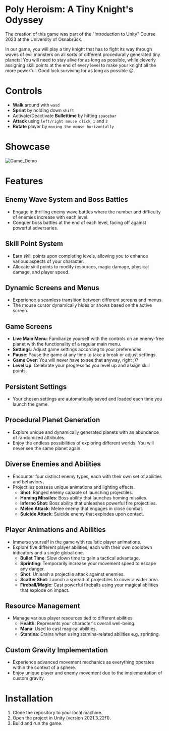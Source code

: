 # Poly Heroism: A Tiny Knight's Odyssey

The creation of this game was part of the "Introduction to Unity" Course 2023 at the University of Osnabrück.

In our game, you will play a tiny knight that has to fight its way through waves of evil monsters on all sorts of different procedurally generated tiny planets! You will need to stay alive for as long as possible, while cleverly assigning skill points at the end of every level to make your knight all the more powerful. Good luck surviving for as long as possible 😉. 

# Controls 

- **Walk** around with ```wasd```
- **Sprint** by holding down ```shift```
- Activate/Deactivate **Bullettime** by hitting ```spacebar```
- **Attack** using ```left/right mouse click```, ```1``` and ```2```
- **Rotate** player by ```moving the mouse horizontally```

# Showcase

![Game_Demo](https://github.com/GerritBartels/Unity-Project/assets/64156238/3ae168f1-752d-426d-88ad-697554eb156c)

# Features

## Enemy Wave System and Boss Battles

- Engage in thrilling enemy wave battles where the number and difficulty of enemies increase with each level.
- Conquer boss battles at the end of each level, facing off against powerful adversaries.

## Skill Point System

- Earn skill points upon completing levels, allowing you to enhance various aspects of your character.
- Allocate skill points to modify resources, magic damage, physical damage, and player speed.

## Dynamic Screens and Menus

- Experience a seamless transition between different screens and menus.
- The mouse cursor dynamically hides or shows based on the active screen.

## Game Screens

- **Live Main Menu**: Familiarize yourself with the controls on an enemy-free planet with the functionality of a regular main menu.
- **Settings**: Adjust game settings according to your preferences.
- **Pause**: Pause the game at any time to take a break or adjust settings.
- **Game Over**: You will never have to see that anyway, right ;)?
- **Level Up**: Celebrate your progress as you level up and assign skill points.

## Persistent Settings

- Your chosen settings are automatically saved and loaded each time you launch the game.

## Procedural Planet Generation

- Explore unique and dynamically generated planets with an abundance of randomized attributes.
- Enjoy the endless possibilities of exploring different worlds. You will never see the same planet again.

## Diverse Enemies and Abilities

- Encounter four distinct enemy types, each with their own set of abilities and behaviors.
- Projectiles possess unique animations and lighting effects.
  - **Shot**: Ranged enemy capable of launching projectiles.
  - **Homing Missiles**: Boss ability that launches homing missiles.
  - **Inferno Shot**: Boss ability that unleashes powerful fire projectiles.
  - **Melee Attack**: Melee enemy that engages in close combat.
  - **Suicide Attack**: Suicide enemy that explodes upon contact.

## Player Animations and Abilities

- Immerse yourself in the game with realistic player animations.
- Explore five different player abilities, each with their own cooldown indicators and a single global one.
  - **Bullet Time**: Slow down time to gain a tactical advantage.
  - **Sprinting**: Temporarily increase your movement speed to escape any danger.
  - **Shot**: Unleash a projectile attack against enemies.
  - **Scatter Shot**: Launch a spread of projectiles to cover a wider area.
  - **Fireball/Magic**: Cast powerful fireballs using your magical abilities that explode on impact.

## Resource Management

- Manage various player resources tied to different abilities:
  - **Health**: Represents your character's overall well-being.
  - **Mana**: Used to cast magical abilities.
  - **Stamina**: Drains when using stamina-related abilities e.g. sprinting.

## Custom Gravity Implementation

- Experience advanced movement mechanics as everything operates within the context of a sphere.
- Enjoy unique player and enemy movement due to the implementation of custom gravity.

# Installation

1. Clone the repository to your local machine.
2. Open the project in Unity (version 2021.3.22f1).
3. Build and run the game.
